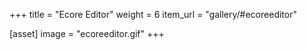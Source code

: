 +++
title = "Ecore Editor"
weight = 6
item_url = "gallery/#ecoreeditor"

[asset]
  image = "ecoreeditor.gif"
+++

